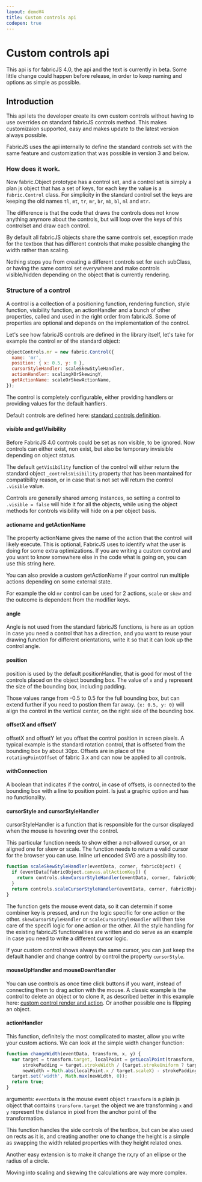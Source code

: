 ```yaml
---
layout: demoV4
title: Custom controls api
codepen: true
---
```

# Custom controls api

This api is for fabricJS 4.0, the api and the text is currently in beta. Some little change could happen before release, in order to keep naming and options as simple as possible.

## Introduction

This api lets the developer create its own custom controls without having to use overrides on standard fabricJS controls method. This makes customizaion supported, easy and makes update to the latest version always possible.

FabricJS uses the api internally to define the standard controls set with the same feature and customization that was possible in version 3 and below.

### How does it work.

Now fabric.Object prototype has a control set, and a control set is simply a plan js object that has a set of keys, for each key the value is a `fabric.Control` class. For simplicity in the standard control set the keys are keeping the old names `tl`, `mt`, `tr`, `mr`, `br`, `mb`, `bl`, `ml` and `mtr`.

The difference is that the code that draws the controls does not know anything anymore about the  controls, but will loop over the keys of this controlset and draw each control.

By default all fabricJS objects share the same controls set, exception made for the textbox that has different controls that make possible changing the width rather than scaling.

Nothing stops you from creating a different controls set for each subClass, or having the same control set everywhere and make controls visible/hidden depending on the object that is currently rendering.

### Structure of a control

A control is a collection of a positioning function, rendering function, style function, visibility function, an actionHandler and a bunch of other properties, called and used in the right order from fabricJS.
Some of properties are optional and depends on the implementation of the control.

Let's see how fabricJS controls are defined in the library itself, let's take for example the control `mr` of the standard object:

```js
objectControls.mr = new fabric.Control({
  name: 'mr',
  position: { x: 0.5, y: 0 },
  cursorStyleHandler: scaleSkewStyleHandler,
  actionHandler: scalingXOrSkewingY,
  getActionName: scaleOrSkewActionName,
});
```

The control is completely configurable, either providing handlers or providing values for the default hanflers.

Default controls are defined here: [standard controls definition](https://github.com/fabricjs/fabric.js/blob/master/src/mixins/default_controls.js).

#### visible and getVisibility

Before FabricJS 4.0 controls could be set as non visible, to be ignored.
Now controls can either exist, non exist, but also be temporary invsisible depending on object status.

The default `getVisibility` function of the control will either return the standard object `_controlsVisibility` property that has been mantained for compatibility reason, or in case that is not set will return the control `.visible` value.

Controls are generally shared among instances, so setting a control to `.visible = false` will hide it for all the objects, while using the object methods for controls visibility will hide on a per object basis.

#### actioname and getActionName

The property actionName gives the name of the action that the controll will likely execute.
This is optional, FabricJS uses to identify what the user is doing for some extra optimizations. If you are writing a custom control and you want to know somewhere else in the code what is going on, you can use this string here.

You can also provide a custom getActionName if your control run multiple actions depending on some external state.

For example the old `mr` control can be used for 2 actions, `scale` or `skew` and the outcome is dependent from the modifier keys.

#### angle

Angle is not used from the standard fabricJS functions, is here as an option in case you need a control that has a direction, and you want to reuse your drawing function for different orientations, write it so that it can look up the control angle.


#### position

position is used by the default positionHandler, that is good for most of the controls placed on the object bounding box. The value of `x` and `y` represent the size of the bounding box, including padding.

Those values range from -0.5 to 0.5 for the full bounding box, but can extend further if you need to postion them far away. `{x: 0.5, y: 0}` will align the control in the vertical center, on the right side of the bounding box.

#### offsetX and offsetY

offsetX and offsetY let you offset the control position in screen pixels.
A typical example is the standard rotation control, that is offseted from the bounding box by about 30px.
Offsets are in place of the `rotatingPointOffset` of fabric 3.x and can now be applied to all controls.

#### withConnection

A boolean that indicates if the control, in case of offsets, is connected to the bounding box with a line to position point. Is just a graphic option and has no functionality.

#### cursorStyle and cursorStyleHandler

cursorStyleHandler is a function that is responsible for the cursor displayed when the mouse is hovering over the control.

This particular function needs to show either a not-allowed cursor, or an aligned one for skew or scale.
The function needs to return a valid cursor for the browser you can use.
Inline url encoded SVG are a possibility too.

```js
function scaleSkewStyleHandler(eventData, corner, fabricObject) {
  if (eventData[fabricObject.canvas.altActionKey]) {
    return controls.skewCursorStyleHandler(eventData, corner, fabricObject);
  }
  return controls.scaleCursorStyleHandler(eventData, corner, fabricObject);
}
```

The function gets the mouse event data, so it can determin if some combiner key is pressed, and run the logic specific for one action or the other.
`skewCursorStyleHandler` or `scaleCursorStyleHandler` will then take care of the specifi logic for one action or the other.
All the style handling for the existing fabricJS functionalities are written and do serve as an example in case you need to write a different cursor logic.

If your custom control shows always the same cursor, you can just keep the default handler and change control by control the property `cursorStyle`.

#### mouseUpHandler and mouseDownHandler

You can use controls as once time click buttons if you want, instead of connecting them to drag action with the mouse.
A classic example is the control to delete an object or to clone it, as described better in this example here: [custom control render and action](/custom-control-render).
Or another possible one is flipping an object.

#### actionHandler

This function, definitely the most complicated to master, allow you write your custom actions.
We can look at the simple width changer function:

```js
function changeWidth(eventData, transform, x, y) {
  var target = transform.target, localPoint = getLocalPoint(transform, transform.originX, transform.originY, x, y),
      strokePadding = target.strokeWidth / (target.strokeUniform ? target.scaleX : 1),
      newWidth = Math.abs(localPoint.x / target.scaleX) - strokePadding;
  target.set('width', Math.max(newWidth, 0));
  return true;
}
```
arguments:
`eventData` is the mouse event object
`transform` is a plain js object that contains `transform.target` the object we are transforming
`x` and `y` represent the distance in pixel from the anchor point of the transformation.

This function handles the side controls of the textbox, but can be also used on rects as it is, and creating another one to change the height is a simple as swapping the width related properties with they height related ones.

Another easy extension is to make it change the rx,ry of an ellipse or the radius of a circle.

Moving into scaling and skewing the calculations are way more complex.
